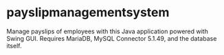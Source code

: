 # payslipmanagementsystem

Manage payslips of employees with this Java application powered with Swing GUI.
Requires MariaDB, MySQL Connector 5.1.49, and the database itself.
